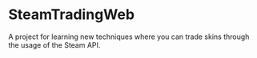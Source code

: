 # SteamTradingWeb
A project for learning new techniques where you can trade skins through the usage of the Steam API.
